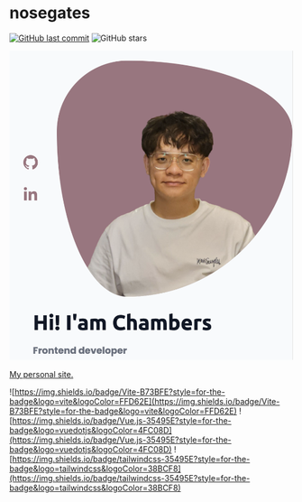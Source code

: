 # nosegates
[![GitHub last commit](https://img.shields.io/github/last-commit/connectshark/nosegates-v2.svg?style=flat)](https://github.com/connectshark/nosegates)
![GitHub stars](https://img.shields.io/github/stars/connectshark/nosegates-v2.svg?style=social&label=Stars&style=plastic)

[![](/readme/cover.png)](https://nosegates.com/)


[My personal site.](https://nosegates.com/)



![https://img.shields.io/badge/Vite-B73BFE?style=for-the-badge&logo=vite&logoColor=FFD62E](https://img.shields.io/badge/Vite-B73BFE?style=for-the-badge&logo=vite&logoColor=FFD62E)
![https://img.shields.io/badge/Vue.js-35495E?style=for-the-badge&logo=vuedotjs&logoColor=4FC08D](https://img.shields.io/badge/Vue.js-35495E?style=for-the-badge&logo=vuedotjs&logoColor=4FC08D)
![https://img.shields.io/badge/tailwindcss-35495E?style=for-the-badge&logo=tailwindcss&logoColor=38BCF8](https://img.shields.io/badge/tailwindcss-35495E?style=for-the-badge&logo=tailwindcss&logoColor=38BCF8)
